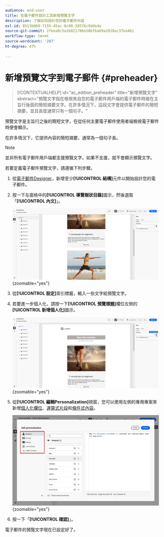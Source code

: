 ```yaml
---
audience: end-user
title: 在電子郵件設計工具新增預覽文字
description: 了解如何設計您的電子郵件內容
exl-id: 8513b069-7155-45ac-8c98-38576c9ddeda
source-git-commit: 2feea0c5a1b021786e58bf6a69a2018ec37ea4b1
workflow-type: tm+mt
source-wordcount: '207'
ht-degree: 47%

---
```


# 新增預覽文字到電子郵件 {#preheader}

>[!CONTEXTUALHELP]
>id="ac_edition_preheader"
>title="新增預覽文字"
>abstract="預覽文字指在檢視來自您的電子郵件用戶端的電子郵件時接在主旨行後面的簡短摘要文字。在許多情況下，這段文字會提供電子郵件的簡短摘要，並且長度通常只有一個句子。"

預覽文字是主旨行之後的簡短文字，在從任何主要電子郵件使用者端檢視電子郵件時便會顯示。

在許多情況下，它提供內容的簡短摘要，通常為一個句子長。

>[!NOTE]
>
>並非所有電子郵件用戶端都支援預覽文字。如果不支援，就不會顯示預覽文字。

若要定義電子郵件預覽文字，請遵循下列步驟。

1. 從[電子郵件Designer](create-email-content.md)，新增至少&#x200B;**[!UICONTROL 結構]**&#x200B;元件以開始設計您的電子郵件。

1. 按一下左窗格中的&#x200B;**[!UICONTROL 導覽樹狀目錄]**&#x200B;圖示，然後選取「**[!UICONTROL 內文]**」。

   ![](assets/preheader_body.png){zoomable="yes"}

1. 從&#x200B;**[!UICONTROL 設定]**&#x200B;索引標籤，輸入一些文字給預覽文字。

1. 若要進一步個人化，請按一下&#x200B;**[!UICONTROL 預覽標題]**&#x200B;欄位左側的&#x200B;**[!UICONTROL 新增個人化]**&#x200B;圖示。

   ![](assets/preheader_body_settings.png){zoomable="yes"}

1. 從&#x200B;**[!UICONTROL 編輯Personalization]**&#x200B;視窗，您可以使用左側的專用專案來新增[個人化欄位](../personalization/personalize.md)、[運算式片段](../content/use-expression-fragments.md)和[條件式內容](../personalization/conditions.md)。

   ![](assets/preheader_body_personalization.png){zoomable="yes"}

1. 按一下「**[!UICONTROL 確認]**」。

電子郵件的預覽文字現在已設定好了。
